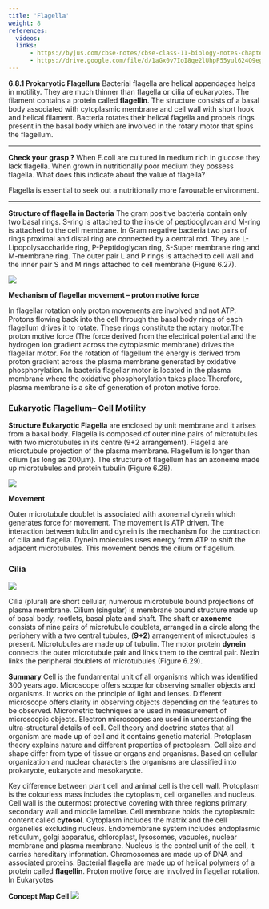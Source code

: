 ```yaml
---
title: 'Flagella'
weight: 8
references:
  videos:
  links:
      - https://byjus.com/cbse-notes/cbse-class-11-biology-notes-chapter-8-cell-the-unit-of-life/
      - https://drive.google.com/file/d/1aGx0v7IoI8qe2lUhpP55yul624O9egHm/view
---
```



**6.8.1 Prokaryotic Flagellum** 
Bacterial flagella are helical appendages helps in motility. They are much thinner than flagella or cilia of eukaryotes. The filament contains a protein called **flagellin**. The structure consists of a basal body associated with cytoplasmic membrane and cell wall with short hook and helical filament. Bacteria rotates their helical flagella and propels rings present in the basal body which are involved in the rotary motor that spins the flagellum.

---
**Check your grasp ?** When E.coli are cultured in medium rich in glucose they lack flagella. When grown in nutritionally poor medium they possess flagella. What does this indicate about the value of flagella?

Flagella is essential to seek out a nutritionally more favourable environment.

---
**Structure of flagella in Bacteria** 
The gram positive bacteria contain only two basal rings. S-ring is attached to the inside of peptidoglycan and M-ring is attached to the cell membrane. In Gram negative bacteria two pairs of rings proximal and distal ring are connected by a central rod. They are L-Lipopolysaccharide ring, P-Peptidoglycan ring, S-Super membrane ring and M-membrane ring. The outer pair L and P rings is attached to cell wall and the inner pair S and M rings attached to cell membrane (Figure 6.27).

![](6.28.png "")

**Mechanism of flagellar movement – proton motive force** 

In flagellar rotation only proton movements are involved and not ATP. Protons flowing back into the cell through the basal body rings of each flagellum drives it to rotate. These rings constitute the rotary motor.The proton motive force (The force derived from the electrical potential and the hydrogen ion gradient across the cytoplasmic membrane) drives the flagellar motor. For the rotation of flagellum the energy is derived from proton gradient across the plasma membrane generated by oxidative phosphorylation. In bacteria flagellar motor is located in the plasma membrane where the oxidative phosphorylation takes place.Therefore, plasma membrane is a site of generation of proton motive force.

### Eukaryotic Flagellum– Cell Motility 
**Structure** 
**Eukaryotic Flagella** are enclosed by unit membrane and it arises from a basal body. Flagella is composed of outer nine pairs of microtubules with two microtubules in its centre (9+2 arrangement). Flagella are microtubule projection of the plasma membrane. Flagellum is longer than cilium (as long as 200µm). The structure of flagellum has an axoneme made up microtubules and protein tubulin (Figure 6.28).

![](6.29.png "")

**Movement** 

Outer microtubule doublet is associated with axonemal dynein which generates force for movement. The movement is ATP driven. The interaction between tubulin and dynein is the mechanism for the contraction of cilia and flagella. Dynein molecules uses energy from ATP to shift the adjacent microtubules. This movement bends the cilium or flagellum. 

### Cilia

![](6.30.png "")

Cilia (plural) are short cellular, numerous microtubule bound projections of plasma membrane. Cilium (singular) is membrane bound structure made up of basal body, rootlets, basal plate and shaft. The shaft or **axoneme** consists of nine pairs of microtubule doublets, arranged in a circle along the periphery with a two central tubules, (**9+2**) arrangement of microtubules is present. Microtubules are made up of tubulin. The motor protein **dynein** connects the outer microtubule pair and links them to the central pair. Nexin links the peripheral doublets of microtubules (Figure 6.29).

**Summary**
 Cell is the fundamental unit of all organisms which was identified 300 years ago. Microscope offers scope for observing smaller objects and organisms. It works on the principle of light and lenses. Different microscope offers clarity in observing objects depending on the features to be observed. Micrometric techniques are used in measurement of microscopic objects. Electron microscopes are used in understanding the ultra-structural details of cell. Cell theory and doctrine states that all organism are made up of cell and it contains genetic material. Protoplasm theory explains nature and different properties of protoplasm. Cell size and shape differ from type of tissue or organs and organisms. Based on cellular organization and nuclear characters the organisms are classified into prokaryote, eukaryote and mesokaryote.

Key difference between plant cell and animal cell is the cell wall. Protoplasm is the colourless mass includes the cytoplasm, cell organelles and nucleus. Cell wall is the outermost protective covering with three regions primary, secondary wall and middle lamellae. Cell membrane holds the cytoplasmic content called **cytosol**. Cytoplasm includes the matrix and the cell organelles excluding nucleus. Endomembrane system includes endoplasmic reticulum, golgi apparatus, chloroplast, lysosomes, vacuoles, nuclear membrane and plasma membrane. Nucleus is the control unit of the cell, it carries hereditary information. Chromosomes are made up of DNA and associated proteins. Bacterial flagella are made up of helical polymers of a protein called **flagellin**. Proton motive force are involved in flagellar rotation. In Eukaryotes

**Concept Map Cell**
![](6.31.png)